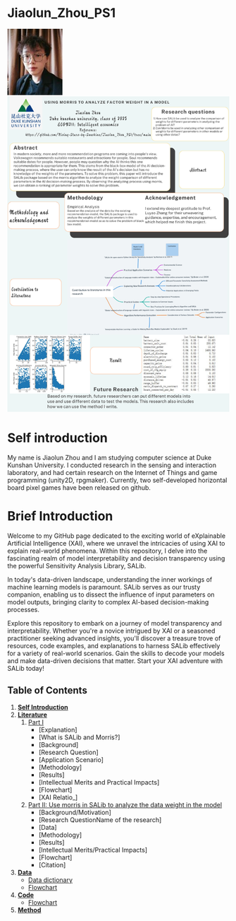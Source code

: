 # Jiaolun_Zhou_PS1
<img src="Photo.jpg" alt="Abstract Word Cloud">

<img src="Jiaolun's Poster.png" alt="Abstract Word Cloud">

# Self introduction
My name is Jiaolun Zhou and I am studying computer science at Duke Kunshan University. I conducted research in the sensing and interaction laboratory, and had certain research on the Internet of Things and game programming (unity2D, rpgmaker). Currently, two self-developed horizontal board pixel games have been released on github.
# Brief Introduction
Welcome to my GitHub page dedicated to the exciting world of eXplainable Artificial Intelligence (XAI), where we unravel the intricacies of using XAI to explain real-world phenomena. Within this repository, I delve into the fascinating realm of model interpretability and decision transparency using the powerful Sensitivity Analysis Library, SALib.

In today's data-driven landscape, understanding the inner workings of machine learning models is paramount. SALib serves as our trusty companion, enabling us to dissect the influence of input parameters on model outputs, bringing clarity to complex AI-based decision-making processes.

Explore this repository to embark on a journey of model transparency and interpretability. Whether you're a novice intrigued by XAI or a seasoned practitioner seeking advanced insights, you'll discover a treasure trove of resources, code examples, and explanations to harness SALib effectively for a variety of real-world scenarios. Gain the skills to decode your models and make data-driven decisions that matter. Start your XAI adventure with SALib today!

## Table of Contents
1. [**Self Introduction**](#self-introduction)
2. [**Literature**](./Literature)
   1. [Part I](./Literature/#Literature)
      - [Explanation]
      - [What is SALib and Morris?]
      - [Background]
      - [Research Question]
      - [Application Scenario]
      - [Methodology]
      - [Results]
      - [Intellectual Merits and Practical Impacts]
      - [Flowchart]
      - [XAI Relatio_]
   2. [Part II: Use morris in SALib to analyze the data weight in the model](./Literature/#My-research)
      - [Background/Motivation]
      - [Research QuestionName of the research]
      - [Data]
      - [Methodology]
      - [Results]
      - [Intellectual Merits/Practical Impacts]
      - [Flowchart]
      - [Citation]
3. [**Data**](./Data)
   - [Data dictionary](./Data/#Data-dictionary)
   - [Flowchart](./Data/#abstract)
4. [**Code**](./Code)
   - [Flowchart](./Code/#abstract)
5. [**Method**](./Method)

